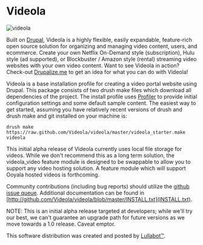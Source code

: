Videola
=======
![videola](http://videola.tv/images/videola-logo.png)

Built on [Drupal](http://drupal.org), Videola is a highly flexible, easily expandable, feature-rich open source solution for organizing and managing video content, users, and ecommerce. Create your own Netflix On-Demand style (subscription), Hulu style (ad supported), or Blockbuster / Amazon style (rental) streaming video websites with your own video content. Want to see Videola in action? Check-out [Drupalize.me](http://drupalize.me) to get an idea for what you can do with Videola!

Videola is a base installation profile for creating a video portal website
using Drupal. This package consists of two drush make files which download all dependencies of the project. The install profile uses [Profiler](http://drupal.org/project/profiler) to provide initial configuration settings and some default sample content. The easiest way to get started, assuming you have relatively recent versions of drush and drush make and git installed on your machine is:

`drush make https://raw.github.com/Videola/videola/master/videola_starter.make videola`

This initial alpha release of Videola currently uses local file storage for videos. While we don't recommend this as a long term solution, the videola_video feature module is designed to be swappable to allow you to support any video hosting solution. A feature module which will support Ooyala hosted videos is forthcoming.

Community contributions (including bug reports) should utilize the [github issue queue](http://github.com/Videola/videola/issues). Additional documentation can be found in [http://github.com/Videola/videola/blob/master/INSTALL.txt](INSTALL.txt).

NOTE: This is an initial alpha release targeted at developers; while we'll try our best, we can't guarantee an upgrade path for future versions as we move towards a 1.0 release. Caveat emptor.

This software distribution was created and posted by [Lullabot™](http://www.lullabot.com).
